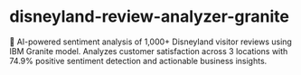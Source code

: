 # disneyland-review-analyzer-granite
🎢 AI-powered sentiment analysis of 1,000+ Disneyland visitor reviews using IBM Granite model. Analyzes customer satisfaction across 3 locations with 74.9% positive sentiment detection and actionable business insights.
